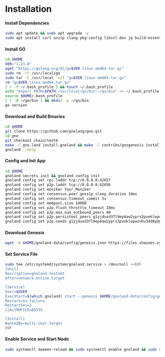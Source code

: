 # Installation

#### Install Dependencies <a href="#install-dependencies" id="install-dependencies"></a>

```bash
sudo apt update && sudo apt upgrade -y
sudo apt install curl unzip clang pkg-config libssl-dev jq build-essential tar wget  bsdmainutils git make ncdu gcc git jq htop tmux chrony liblz4-tool fail2ban -y
```

#### Install GO <a href="#install-go" id="install-go"></a>

```bash
cd $HOME
VER="1.23.8"
wget "https://golang.org/dl/go$VER.linux-amd64.tar.gz"
sudo rm -rf /usr/local/go
sudo tar -C /usr/local -xzf "go$VER.linux-amd64.tar.gz"
rm "go$VER.linux-amd64.tar.gz"
[ ! -f ~/.bash_profile ] && touch ~/.bash_profile
echo "export PATH=$PATH:/usr/local/go/bin:~/go/bin" >> ~/.bash_profile
source $HOME/.bash_profile
[ ! -d ~/go/bin ] && mkdir -p ~/go/bin
go version
```

#### Download and Build Binaries <a href="#download-and-build-binaries" id="download-and-build-binaries"></a>

```bash
cd $HOME
git clone https://github.com/gnolang/gno.git
cd gno
git checkout chain/test6
make -C gno.land install.gnoland && make -C contribs/gnogenesis install && make install_gnokey
gnoland --help
```

#### Config and Init App <a href="#config-and-init-app" id="config-and-init-app"></a>

```bash
cd $HOME
gnoland secrets init && gnoland config init
gnoland config set rpc.laddr tcp://0.0.0.0:42657
gnoland config set p2p.laddr tcp://0.0.0.0:42656
gnoland config set moniker Your_Moniker
gnoland config set consensus.peer_gossip_sleep_duration 10ms
gnoland config set consensus.timeout_commit 3s
gnoland config set mempool.size 10000
gnoland config set p2p.flush_throttle_timeout 10ms
gnoland config set p2p.max_num_outbound_peers 40
gnoland config set p2p.persistent_peers g1yjduxd37l9ep4aw2yprs3pveklepwznhu3dd8y@gnoland-testnet-rpc.shazoes.xyz:42656,g1s0x78pl3c2xv2n7hp33lh4jkyqvhg5hlx6huh7@gno-core-sen-1.test6.testnets.gno.land:26656,g1jeta40dllwtrh293498hq0dh0cr3u4gw77h5rc@gno-core-sen-2.test6.testnets.gno.land:26656
gnoland config set p2p.seeds g1yjduxd37l9ep4aw2yprs3pveklepwznhu3dd8y@gnoland-testnet-rpc.shazoes.xyz:42656,g1s0x78pl3c2xv2n7hp33lh4jkyqvhg5hlx6huh7@gno-core-sen-1.test6.testnets.gno.land:26656,g1jeta40dllwtrh293498hq0dh0cr3u4gw77h5rc@gno-core-sen-2.test6.testnets.gno.land:26656
```

#### Download Genesis <a href="#download-genesis" id="download-genesis"></a>

```bash
wget -O $HOME/gnoland-data/config/genesis.json https://files.shazoes.xyz/testnets/gnoland/genesis.json
```

#### Set Service File <a href="#set-service-file" id="set-service-file"></a>

```bash
sudo tee /etc/systemd/system/gnoland.service > /dev/null <<EOF
[Unit]
Description=gnoland-testnet
After=network-online.target

[Service]
User=$USER
ExecStart=$(which gnoland) start --genesis $HOME/gnoland-data/config/genesis.json --data-dir $HOME/gnoland-data
Restart=on-failure
RestartSec=3
LimitNOFILE=65535

[Install]
WantedBy=multi-user.target
EOF
```

#### Enable Service and Start Node <a href="#enable-service-and-start-node" id="enable-service-and-start-node"></a>

```bash
sudo systemctl daemon-reload && sudo systemctl enable gnoland && sudo systemctl start gnoland && sudo journalctl -fu gnoland -o cat
```

